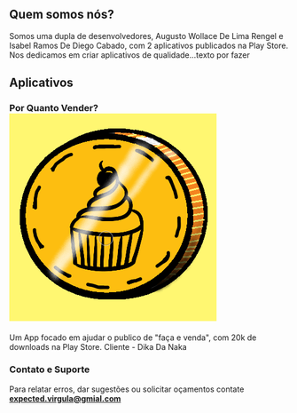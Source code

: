 ## Quem somos nós?

Somos uma dupla de desenvolvedores, Augusto Wollace De Lima Rengel e Isabel Ramos De Diego Cabado, com 2 aplicativos publicados na Play Store. 
Nos dedicamos em criar aplicativos de qualidade...texto por fazer 

## Aplicativos

### Por Quanto Vender? ![Image](icone_por_quanto_vender.png)
Um App focado em ajudar o publico de "faça e venda", com 20k de downloads na Play Store.
Cliente - Dika Da Naka

### Contato e Suporte

Para relatar erros, dar sugestões ou solicitar oçamentos contate **expected.virgula@gmial.com**
